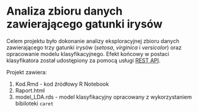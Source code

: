 # Analiza zbioru danych zawierającego gatunki irysów

Celem projektu było dokonanie analizy eksploracyjnej zbioru danych zawierającego trzy gatunki irysów (_setosa_, _virginica_ i _versicolor_) oraz opracowanie modelu klasyfikacyjnego. Efekt końcowy w postaci klasyfikatora został udostępiony za pomocą usługi [REST API](https://github.com/kadyb/model-REST-API).


Projekt zawiera:
1. Kod.Rmd - kod źródłowy R Notebook
2. Raport.html 
3. model_LDA.rds - model klasyfikacyjny opracowany z wykorzystaniem bibiloteki `caret`
